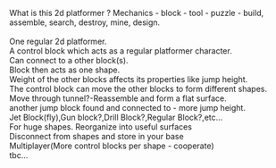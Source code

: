 
What is this 2d platformer ? Mechanics - block - tool - puzzle - build, assemble, search, destroy, mine, design.
<br><br>
One regular 2d platformer.
<br>
A control block which acts as a regular platformer character.<br>
Can connect to a other block(s).<br>
Block then acts as one shape.<br>
Weight of the other blocks affects its properties like jump height.<br>
The control block can move the other blocks to form different shapes.<br>
Move through tunnel?-Reassemble and form a flat surface.<br>
another jump block found and connected to - more jump height.<br>
Jet Block(fly),Gun block?,Drill Block?,Regular Block?,etc...<br>
For huge shapes. Reorganize into useful surfaces<br>
Disconnect from shapes and store in your base<br>
Multiplayer(More control blocks per shape - cooperate)<br>
tbc...<br>

